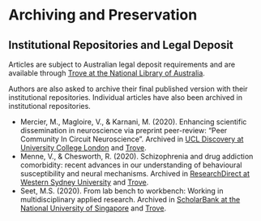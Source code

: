 # Archiving and Preservation

## Institutional Repositories and Legal Deposit

Articles are subject to Australian legal deposit requirements and are available through [Trove at the National Library of Australia](https://nla.gov.au/nla.obj-2057639965).

Authors are also asked to archive their final published version with their institutional repositories. Individual articles have also been archived in institutional repositories.

* Mercier, M., Magloire, V., & Karnani, M. (2020). Enhancing scientific dissemination in neuroscience via preprint peer-review: “Peer Community In Circuit Neuroscience”. Archived in [UCL Discovery at University College London](https://discovery.ucl.ac.uk/id/eprint/10085688) and [Trove](https://nla.gov.au/nla.obj-2798300451).
* Menne, V., & Chesworth, R. (2020). Schizophrenia and drug addiction comorbidity: recent advances in our understanding of behavioural susceptibility and neural mechanisms. Archived in [ResearchDirect at Western Sydney University](https://hdl.handle.net/1959.7/uws:54326) and [Trove](https://nla.gov.au/nla.obj-2798300467).
* Seet, M.S. (2020). From lab bench to workbench: Working in multidisciplinary applied research. Archived in [ScholarBank at the National University of Singapore](https://scholarbank.nus.edu.sg/handle/10635/169810) and [Trove](https://nla.gov.au/nla.obj-2798300472).
